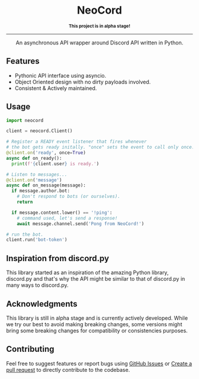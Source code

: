 <div align="center">
  <h1>NeoCord</h1>
  <sup><strong>This project is in alpha stage!</strong></sup>
  <hr>
  <p>An asynchronous API wrapper around Discord API written in Python.</p>
</div>

## Features

- Pythonic API interface using asyncio.
- Object Oriented design with no dirty payloads involved.
- Consistent & Actively maintained.

## Usage
```py
import neocord

client = neocord.Client()

# Register a READY event listener that fires whenever
# the bot gets ready initally. "once" sets the event to call only once.
@client.on('ready', once=True)
async def on_ready():
  print(f'{client.user} is ready.')

# Listen to messages...
@client.on('message')
async def on_message(message):
  if message.author.bot:
    # Don't respond to bots (or ourselves).
    return

  if message.content.lower() == '!ping':
    # command used, let's send a response!
    await message.channel.send('Pong from NeoCord!')

# run the bot.
client.run('bot-token')
```
<!--There are a lot more features that are up to you to discover. Feel
free to explore the library's [documentation](https://neocord.rtfd.io) and
discover the possibilites. -->


## Inspiration from discord.py
This library started as an inspiration of the amazing Python library, discord.py and that's
why the API might be similar to that of discord.py in many ways to discord.py.

## Acknowledgments
This library is still in alpha stage and is currently actively developed. While we try
our best to avoid making breaking changes, some versions might bring some breaking changes for compatibility or consistencies purposes.

## Contributing
Feel free to suggest features or report bugs using [GitHub Issues](https://github.com/nerdguyahmad/neocord/issues)
or [Create a pull request](https://github.com/nerdguyahmad/neocord/pulls) to directly
contribute to the codebase.